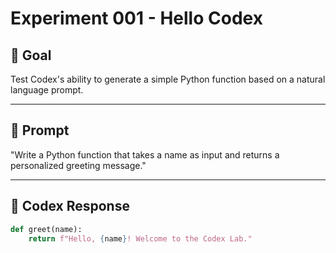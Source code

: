 # Experiment 001 - Hello Codex

## 🎯 Goal
Test Codex's ability to generate a simple Python function based on a natural language prompt.

---

## 💬 Prompt
"Write a Python function that takes a name as input and returns a personalized greeting message."

---

## 🤖 Codex Response
```python
def greet(name):
    return f"Hello, {name}! Welcome to the Codex Lab."
